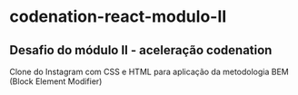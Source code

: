 # codenation-react-modulo-II

## Desafio do módulo II - aceleração codenation

Clone do Instagram com CSS e HTML para aplicação da metodologia BEM (Block Element Modifier)
